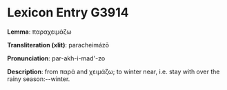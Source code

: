 # Lexicon Entry G3914

**Lemma**: παραχειμάζω

**Transliteration (xlit)**: paracheimázō

**Pronunciation**: par-akh-i-mad'-zo

**Description**:
from παρά and χειμάζω; to winter near, i.e. stay with over the rainy season:--winter.

